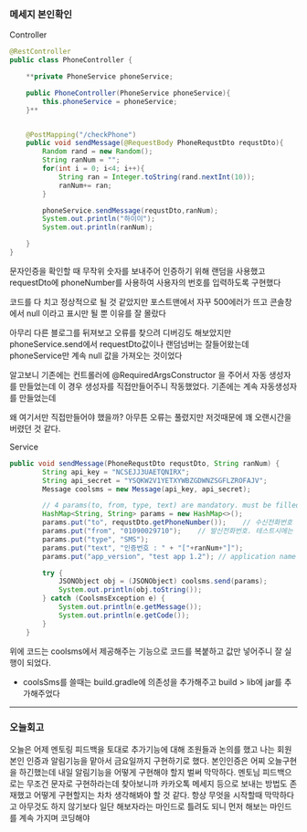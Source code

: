 ### 메세지 본인확인

Controller
```java
@RestController
public class PhoneController {

    **private PhoneService phoneService;

    public PhoneController(PhoneService phoneService){
        this.phoneService = phoneService;
    }**


    @PostMapping("/checkPhone")
    public void sendMessage(@RequestBody PhoneRequstDto requstDto){
        Random rand = new Random();
        String ranNum = "";
        for(int i = 0; i<4; i++){
            String ran = Integer.toString(rand.nextInt(10));
            ranNum+= ran;
        }

        phoneService.sendMessage(requstDto,ranNum);
        System.out.println("하이이");
        System.out.println(ranNum);

    }
}
```
문자인증을 확인할 때 무작위 숫자를 보내주어 인증하기 위해 랜덤을 사용했고 requestDto에 phoneNumber를 사용하여 사용자의 번호를 입력하도록 구현했다

코드를 다 치고 정상적으로 될 것 같았지만 포스트맨에서 자꾸 500에러가 뜨고 콘솔창에서 null 이라고 표시만 될 뿐 이유를 잘 몰랐다

아무리 다른 블로그를 뒤져보고 오류를 찾으려 디버깅도 해보았지만 phoneService.send에서 requestDto값이나 랜덤넘버는 잘들어왔는데 phoneService만 계속 null 값을 가져오는 것이었다

알고보니 기존에는 컨트롤러에 @RequiredArgsConstructor 을 주어서 자동 생성자를 만들었는데 이 경우 생성자를 직접만들어주니 작동했었다. 기존에는 계속 자동생성자를 만들었는데

왜 여기서만 직접만들어야 했을까? 아무튼 오류는 풀렸지만 저것때문에 꽤 오랜시간을 버렸던 것 같다.

Service
```java
public void sendMessage(PhoneRequstDto requstDto, String ranNum) {
        String api_key = "NCSEJJ3UAETQNIRX";
        String api_secret = "YSQKW2V1YETXYWBZGDWNZSGFLZROFAJV";
        Message coolsms = new Message(api_key, api_secret);

        // 4 params(to, from, type, text) are mandatory. must be filled
        HashMap<String, String> params = new HashMap<>();
        params.put("to", requstDto.getPhoneNumber());    // 수신전화번호
        params.put("from", "01090029710");    // 발신전화번호. 테스트시에는 발신,수신 둘다 본인 번호로 하면 됨
        params.put("type", "SMS");
        params.put("text", "인증번호 : " + "["+ranNum+"]");
        params.put("app_version", "test app 1.2"); // application name and version

        try {
            JSONObject obj = (JSONObject) coolsms.send(params);
            System.out.println(obj.toString());
        } catch (CoolsmsException e) {
            System.out.println(e.getMessage());
            System.out.println(e.getCode());
        }
    }
```

위에 코드는 coolsms에서 제공해주는 기능으로 코드를 복붙하고 값만 넣어주니 잘 실행이 되었다.

+ coolsSms를 쓸때는 build.gradle에 의존성을 추가해주고 build > lib에 jar를 추가해주었다

--- 

### 오늘회고

오늘은 어제 멘토링 피드백을 토대로 추가기능에 대해 조원들과 논의를 했고 나는 회원 본인 인증과 알림기능을 맡아서 금요일까지 구현하기로 했다. 본인인증은 어찌 오늘구현을 하긴했는데
내일 알림기능을 어떻게 구현해야 할지 벌써 막막하다. 멘토님 피드백으로는 무조건 문자로 구현하라는데 찾아보니까 카카오톡 메세지 등으로 보내는 방법도 존재했고 어떻게 구현할지는 차차 
생각해봐야 할 것 같다. 항상 무엇을 시작할때 막막하다고 아무것도 하지 않기보다 일단 해보자라는 마인드로 틀려도 되니 먼저 해보는 마인드를 계속 가지며 코딩해야 
